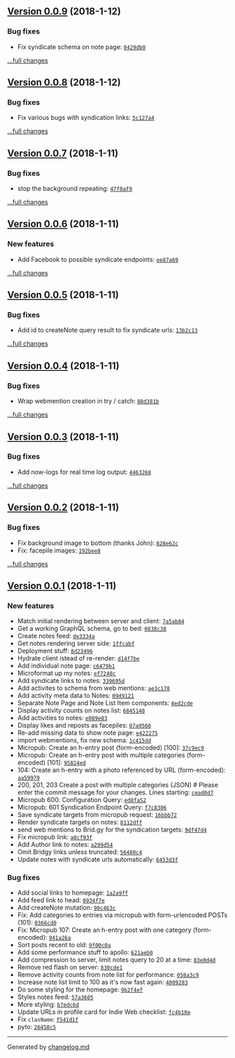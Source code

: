 ## [Version 0.0.9](https://github.com/adamdawkins/adamdawkins.uk/releases/tag/v0.0.9) (2018-1-12)

### Bug fixes

- Fix syndicate schema on note page: [`0429db0`](https://github.com/adamdawkins/adamdawkins.uk/commit/0429db0)

[...full changes](https://github.com/adamdawkins/adamdawkins.uk/compare/v0.0.8...v0.0.9)

## [Version 0.0.8](https://github.com/adamdawkins/adamdawkins.uk/releases/tag/v0.0.8) (2018-1-12)

### Bug fixes

- Fix various bugs with syndication links: [`5c127a4`](https://github.com/adamdawkins/adamdawkins.uk/commit/5c127a4)

[...full changes](https://github.com/adamdawkins/adamdawkins.uk/compare/v0.0.7...v0.0.8)

## [Version 0.0.7](https://github.com/adamdawkins/adamdawkins.uk/releases/tag/v0.0.7) (2018-1-11)

### Bug fixes

- stop the background repeating: [`47f0af9`](https://github.com/adamdawkins/adamdawkins.uk/commit/47f0af9)

[...full changes](https://github.com/adamdawkins/adamdawkins.uk/compare/v0.0.6...v0.0.7)

## [Version 0.0.6](https://github.com/adamdawkins/adamdawkins.uk/releases/tag/v0.0.6) (2018-1-11)

### New features

- Add Facebook to possible syndicate endpoints: [`ee87a69`](https://github.com/adamdawkins/adamdawkins.uk/commit/ee87a69)

[...full changes](https://github.com/adamdawkins/adamdawkins.uk/compare/v0.0.5...v0.0.6)

## [Version 0.0.5](https://github.com/adamdawkins/adamdawkins.uk/releases/tag/v0.0.5) (2018-1-11)

### Bug fixes

- Add id to createNote query result to fix syndicate urls: [`13b2c13`](https://github.com/adamdawkins/adamdawkins.uk/commit/13b2c13)

[...full changes](https://github.com/adamdawkins/adamdawkins.uk/compare/v0.0.4...v0.0.5)

## [Version 0.0.4](https://github.com/adamdawkins/adamdawkins.uk/releases/tag/v0.0.4) (2018-1-11)

### Bug fixes

- Wrap webmention creation in try / catch: [`88d381b`](https://github.com/adamdawkins/adamdawkins.uk/commit/88d381b)

[...full changes](https://github.com/adamdawkins/adamdawkins.uk/compare/v0.0.3...v0.0.4)

## [Version 0.0.3](https://github.com/adamdawkins/adamdawkins.uk/releases/tag/v0.0.3) (2018-1-11)

### Bug fixes

- Add now-logs for real time log output: [`4463268`](https://github.com/adamdawkins/adamdawkins.uk/commit/4463268)

[...full changes](https://github.com/adamdawkins/adamdawkins.uk/compare/v0.0.2...v0.0.3)

## [Version 0.0.2](https://github.com/adamdawkins/adamdawkins.uk/releases/tag/v0.0.2) (2018-1-11)

### Bug fixes

- Fix background image to bottom (thanks John): [`828e62c`](https://github.com/adamdawkins/adamdawkins.uk/commit/828e62c)
- Fix: facepile images: [`192bee8`](https://github.com/adamdawkins/adamdawkins.uk/commit/192bee8)

[...full changes](https://github.com/adamdawkins/adamdawkins.uk/compare/v0.0.1...v0.0.2)

## [Version 0.0.1](https://github.com/adamdawkins/adamdawkins.uk/releases/tag/v0.0.1) (2018-1-11)

### New features

- Match initial rendering between server and client: [`7a5ab84`](https://github.com/adamdawkins/adamdawkins.uk/commit/7a5ab84)
- Get a working GraphQL schema, go to bed: [`0838c38`](https://github.com/adamdawkins/adamdawkins.uk/commit/0838c38)
- Create notes feed: [`de3334a`](https://github.com/adamdawkins/adamdawkins.uk/commit/de3334a)
- Get notes rendering server side: [`1ffcabf`](https://github.com/adamdawkins/adamdawkins.uk/commit/1ffcabf)
- Deployment stuff: [`8d23496`](https://github.com/adamdawkins/adamdawkins.uk/commit/8d23496)
- Hydrate client istead of re-render: [`d14f7be`](https://github.com/adamdawkins/adamdawkins.uk/commit/d14f7be)
- Add individual note page: [`c6479b1`](https://github.com/adamdawkins/adamdawkins.uk/commit/c6479b1)
- Microformat up my notes: [`ef7248c`](https://github.com/adamdawkins/adamdawkins.uk/commit/ef7248c)
- Add syndicate links to notes: [`339695d`](https://github.com/adamdawkins/adamdawkins.uk/commit/339695d)
- Add activites to schema from web mentions: [`ae3c178`](https://github.com/adamdawkins/adamdawkins.uk/commit/ae3c178)
- Add activity meta data to Notes: [`09d9121`](https://github.com/adamdawkins/adamdawkins.uk/commit/09d9121)
- Separate Note Page and Note List Item components: [`4ed2cde`](https://github.com/adamdawkins/adamdawkins.uk/commit/4ed2cde)
- Display activity counts on notes list: [`6845148`](https://github.com/adamdawkins/adamdawkins.uk/commit/6845148)
- Add activities to notes: [`e089e83`](https://github.com/adamdawkins/adamdawkins.uk/commit/e089e83)
- Display likes and reposts as facepiles: [`07a9566`](https://github.com/adamdawkins/adamdawkins.uk/commit/07a9566)
- Re-add missing data to show note page: [`e422275`](https://github.com/adamdawkins/adamdawkins.uk/commit/e422275)
- import webmentions, fix new schema: [`1c415dd`](https://github.com/adamdawkins/adamdawkins.uk/commit/1c415dd)
- Micropub: Create an h-entry post (form-encoded) [100]: [`37c9ec9`](https://github.com/adamdawkins/adamdawkins.uk/commit/37c9ec9)
- Micropub: Create an h-entry post with multiple categories (form-encoded) [101]: [`95824ed`](https://github.com/adamdawkins/adamdawkins.uk/commit/95824ed)
- 104: Create an h-entry with a photo referenced by URL (form-encoded): [`aa59979`](https://github.com/adamdawkins/adamdawkins.uk/commit/aa59979)
- 200, 201, 203 Create a post with multiple categories (JSON)  # Please enter the commit message for your changes. Lines starting: [`cead0d7`](https://github.com/adamdawkins/adamdawkins.uk/commit/cead0d7)
- Micropub 600: Configuration Query: [`ed8fa52`](https://github.com/adamdawkins/adamdawkins.uk/commit/ed8fa52)
- Micropub: 601 Syndication Endpoint Query: [`f7c8306`](https://github.com/adamdawkins/adamdawkins.uk/commit/f7c8306)
- Save syndicate targets from micropub request: [`16bbb72`](https://github.com/adamdawkins/adamdawkins.uk/commit/16bbb72)
- Render syndicate targets on notes: [`8112dff`](https://github.com/adamdawkins/adamdawkins.uk/commit/8112dff)
- send web mentions to Brid.gy for the syndication targets: [`9df47d4`](https://github.com/adamdawkins/adamdawkins.uk/commit/9df47d4)
- Fix micropub link: [`a8cf93f`](https://github.com/adamdawkins/adamdawkins.uk/commit/a8cf93f)
- Add Author link to notes: [`a299d54`](https://github.com/adamdawkins/adamdawkins.uk/commit/a299d54)
- Omit Bridgy links unless truncated: [`56480c4`](https://github.com/adamdawkins/adamdawkins.uk/commit/56480c4)
- Update notes with syndicate urls automatically: [`6453d3f`](https://github.com/adamdawkins/adamdawkins.uk/commit/6453d3f)

### Bug fixes

- Add social links to homepage: [`1a2a9ff`](https://github.com/adamdawkins/adamdawkins.uk/commit/1a2a9ff)
- Add feed link to head: [`0934f7e`](https://github.com/adamdawkins/adamdawkins.uk/commit/0934f7e)
- Add createNote mutation: [`90c463c`](https://github.com/adamdawkins/adamdawkins.uk/commit/90c463c)
- Fix: Add categories to entries via micropub with form-urlencoded POSTs (101): [`0366cd0`](https://github.com/adamdawkins/adamdawkins.uk/commit/0366cd0)
- Fix: Micropub 107: Create an h-entry post with one category (form-encoded): [`941a26a`](https://github.com/adamdawkins/adamdawkins.uk/commit/941a26a)
- Sort posts recent to old: [`9f00c0a`](https://github.com/adamdawkins/adamdawkins.uk/commit/9f00c0a)
- Add some performance stuff to apollo: [`621aeb0`](https://github.com/adamdawkins/adamdawkins.uk/commit/621aeb0)
- Add compression to server, limit notes query to 20 at a time: [`83e0d4d`](https://github.com/adamdawkins/adamdawkins.uk/commit/83e0d4d)
- Remove red flash on server: [`830cde1`](https://github.com/adamdawkins/adamdawkins.uk/commit/830cde1)
- Remove activity counts from note list for performance: [`058a3c9`](https://github.com/adamdawkins/adamdawkins.uk/commit/058a3c9)
- Increase note list limit to 100 as it's now fast again: [`4009283`](https://github.com/adamdawkins/adamdawkins.uk/commit/4009283)
- Do some styling for the homepage: [`9b2f4ef`](https://github.com/adamdawkins/adamdawkins.uk/commit/9b2f4ef)
- Styles notes feed: [`57a3605`](https://github.com/adamdawkins/adamdawkins.uk/commit/57a3605)
- More styling: [`b7edc6d`](https://github.com/adamdawkins/adamdawkins.uk/commit/b7edc6d)
- Update URLs in profile card for Indie Web checklist: [`fc4b10e`](https://github.com/adamdawkins/adamdawkins.uk/commit/fc4b10e)
- Fix `clasName`: [`f541d1f`](https://github.com/adamdawkins/adamdawkins.uk/commit/f541d1f)
- pyto: [`26458c5`](https://github.com/adamdawkins/adamdawkins.uk/commit/26458c5)

---

Generated by [changelog.md](https://github.com/egoist/changelog.md)
